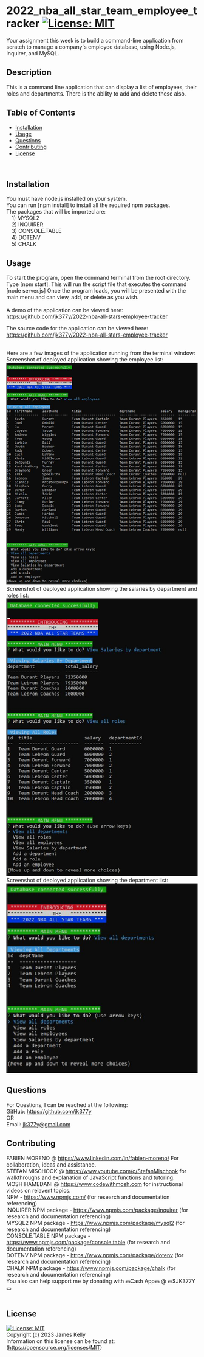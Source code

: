 # 2022_nba_all_star_team_employee_tracker     [![License: MIT](https://img.shields.io/badge/License-MIT-yellow.svg)](https://opensource.org/licenses/MIT)
Your assignment this week is to build a command-line application from scratch to manage a company's employee database, using Node.js, Inquirer, and MySQL.
<br>

## Description
This is a command line application that can display a list of employees, their roles and departments.  There is the ability to add and delete these also.
<br>

## Table of Contents
- [Installation](#installation)
- [Usage](#usage)
- [Questions](#questions)
- [Contributing](#contributing)
- [License](#license)
<br>

## Installation
You must have node.js installed on your system.<br>
You can run [npm install] to install all the required npm packages.<br>
The packages that will be imported are:
    <br>&emsp;1) MYSQL2
    <br>&emsp;2) INQUIRER
    <br>&emsp;3) CONSOLE.TABLE
    <br>&emsp;4) DOTENV
    <br>&emsp;5) CHALK
<br>

## Usage
To start the program, open the command terminal from the root directory.
Type [npm start].  This will run the script file that executes the command [node server.js]
Once the program loads, you will be presented with the main menu and can view, add, or delete as you wish.
<br>
<br>
A demo of the application can be viewed here:
<br>
https://github.com/jk377y/2022-nba-all-stars-employee-tracker
<br>

The source code for the application can be viewed here:
<br>
https://github.com/jk377y/2022-nba-all-stars-employee-tracker

<br>
Here are a few images of the application running from the terminal window:
<br>
Screenshot of deployed application showing the employee list:
<br>
<img src="./assets/images/employeeList.JPG" alt="screenshot of deployed application showing the employee list" width=800px>
<br>
Screenshot of deployed application showing the salaries by department and roles list:
<br>
<img src="./assets/images/salariesAndRoles.JPG" alt="screenshot of deployed application showing the salaries by department and roles list" width=600px>
<br>
Screenshot of deployed application showing the department list:
<br>
<img src="./assets/images/departments.JPG" alt="screenshot of deployed application showing the department list" width=550px>
<br>

## Questions
For Questions, I can be reached at the following:
<br>GitHub:  https://github.com/jk377y
<br>OR
<br>Email:  jk377y@gmail.com
<br>

## Contributing
FABIEN MORENO @ https://www.linkedin.com/in/fabien-moreno/
For collaboration, ideas and assistance.
<br>
STEFAN MISCHOOK @ https://www.youtube.com/c/StefanMischook for walkthroughs and explanation of JavaScript functions and tutoring.
<br>
MOSH HAMEDANI @ https://www.codewithmosh.com for instructional videos on relavent topics.
<br>
NPM - https://www.npmjs.com/ (for research and documentation referencing)
<br>
INQUIRER NPM package - https://www.npmjs.com/package/inquirer (for research and documentation referencing)
<br>
MYSQL2 NPM package - https://www.npmjs.com/package/mysql2 (for research and documentation referencing)
<br>
CONSOLE.TABLE NPM package - https://www.npmjs.com/package/console.table (for research and documentation referencing)
<br>
DOTENV NPM package - https://www.npmjs.com/package/dotenv (for research and documentation referencing)
<br>
CHALK NPM package - https://www.npmjs.com/package/chalk (for research and documentation referencing)
<br>
You also can help support me by donating with 💵Cash App💵 @ 💵$JK377Y💵
<br><br>

## License
[![License: MIT](https://img.shields.io/badge/License-MIT-yellow.svg)](https://opensource.org/licenses/MIT)
<br>Copyright (c) 2023 James Kelly
<br>Information on this license can be found at: (https://opensource.org/licenses/MIT)